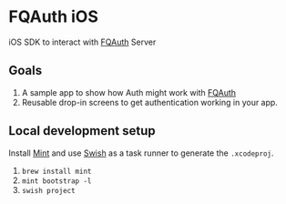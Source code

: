 # FQAuth iOS

iOS SDK to interact with [FQAuth](https://github.com/FullQueueDeveloper/FQAuth) Server

## Goals

1. A sample app to show how Auth might work with [FQAuth](https://github.com/FullQueueDeveloper/FQAuth)
2. Reusable drop-in screens to get authentication working in your app.

## Local development setup

Install [Mint](https://github.com/yonaskolb/Mint) and use [Swish](https://github.com/FullQueueDeveloper/Swish) as a task runner to generate the `.xcodeproj`.

1. `brew install mint`
2. `mint bootstrap -l`
3. `swish project`
